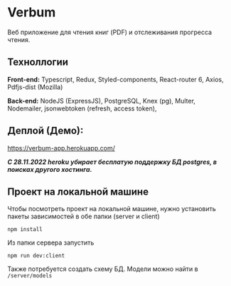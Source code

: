 # Verbum
Веб приложение для чтения книг (PDF) и отслеживания прогресса чтения. 

## Техноллогии
**Front-end:** Typescript, Redux, Styled-components, React-router 6, Axios, Pdfjs-dist (Mozilla)

**Back-end:** NodeJS (ExpressJS), PostgreSQL, Knex (pg), Multer, Nodemailer, jsonwebtoken (refresh, access token), 


## Деплой (Демо):
https://verbum-app.herokuapp.com/

**_С 28.11.2022 heroku убирает бесплатую поддержку БД postgres, в поисках другого хостинга._**

## Проект на локальной машине
Чтобы посмотреть проект на локальной машине, нужно установить пакеты зависимостей в обе папки (server и client)
```
npm install
```
Из папки сервера запустить
```
npm run dev:client
```
Также потребуется создать схему БД. Модели можно найти в `/server/models`
